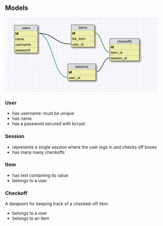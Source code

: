 ## Models

![schema](/app/models/accountability_schema.png)

### User
- has username: must be unique
- has name
- has a password secured with bcrypt

### Session
- represents a single session where the user logs in and checks off boxes
- has many many checkoffs

### Item
- has text containing its value
- belongs to a user

### Checkoff
A datapoint for keeping track of a checked-off item
- belongs to a user
- belongs to an item
